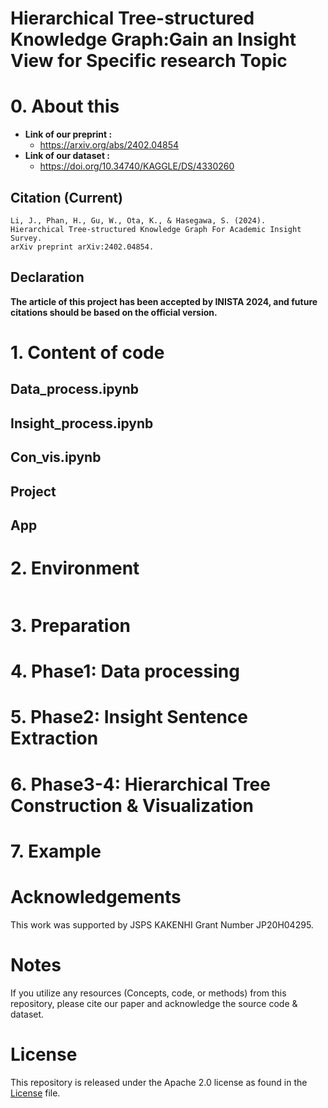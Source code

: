 # Hierarchical Tree-structured Knowledge Graph:Gain an Insight View  for Specific research Topic


# 0. About this 
- **Link of our preprint :** 
	- https://arxiv.org/abs/2402.04854
- **Link of our dataset :**
	- https://doi.org/10.34740/KAGGLE/DS/4330260

## Citation (Current)
```
Li, J., Phan, H., Gu, W., Ota, K., & Hasegawa, S. (2024). 
Hierarchical Tree-structured Knowledge Graph For Academic Insight Survey. 
arXiv preprint arXiv:2402.04854.
```
	
## Declaration 
**The article of this project has been accepted by INISTA 2024, and future citations should be based on the official version.**

# 1. Content of code 
## Data_process.ipynb 
## Insight_process.ipynb
## Con_vis.ipynb
## Project
## App



# 2. Environment
```python
```

# 3. Preparation

# 4. Phase1: Data processing

# 5. Phase2: Insight Sentence Extraction

# 6. Phase3-4: Hierarchical Tree Construction & Visualization

# 7. Example

# Acknowledgements
This work was supported by JSPS KAKENHI Grant Number JP20H04295.

# Notes 

If you utilize any resources (Concepts, code, or methods) from this repository, please cite our paper and acknowledge the source code & dataset.

# License
This repository is released under the Apache 2.0 license as found in the [License](https://github.com/Hasegawa-lab-JAIST/LI_JINGHONG_Hierarchical-Tree-structured-Knowledge-Graph-For-Academic-Insight-Survey/blob/main/LICENSE) file.


